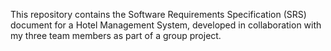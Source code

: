 This repository contains the Software Requirements Specification (SRS) document for a Hotel Management System, developed in collaboration with my three team members as part of a group project. 
